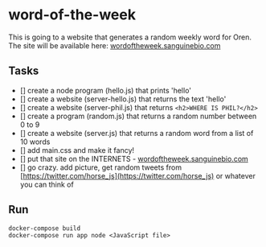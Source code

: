 # word-of-the-week

This is going to a website that generates a random weekly word for Oren.   
The site will be available here: [wordoftheweek.sanguinebio.com](wordoftheweek.sanguinebio.com)

## Tasks

- [] create a node program (hello.js) that prints 'hello'
- [] create a website (server-hello.js) that returns the text 'hello'
- [] create a website (server-phil.js) that returns `<h2>WHERE IS PHIL?</h2>`
- [] create a program (random.js) that returns a random number between 0 to 9
- [] create a website (server.js) that returns a random word from a list of 10 words
- [] add main.css and make it fancy!
- [] put that site on the INTERNETS - [wordoftheweek.sanguinebio.com](wordoftheweek.sanguinebio.com)
- [] go crazy. add picture, get random tweets from [https://twitter.com/horse_js](https://twitter.com/horse_js) or whatever you can think of

## Run

    docker-compose build
    docker-compose run app node <JavaScript file>

